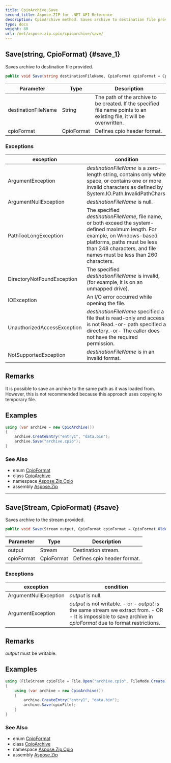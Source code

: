 ```yaml
---
title: CpioArchive.Save
second_title: Aspose.ZIP for .NET API Reference
description: CpioArchive method. Saves archive to destination file provided
type: docs
weight: 80
url: /net/aspose.zip.cpio/cpioarchive/save/
---
```

## Save(string, CpioFormat) {#save_1}

Saves archive to destination file provided.

```csharp
public void Save(string destinationFileName, CpioFormat cpioFormat = CpioFormat.OldAscii)
```

| Parameter | Type | Description |
| --- | --- | --- |
| destinationFileName | String | The path of the archive to be created. If the specified file name points to an existing file, it will be overwritten. |
| cpioFormat | CpioFormat | Defines cpio header format. |

### Exceptions

| exception | condition |
| --- | --- |
| ArgumentException | *destinationFileName* is a zero-length string, contains only white space, or contains one or more invalid characters as defined by System.IO.Path.InvalidPathChars. |
| ArgumentNullException | *destinationFileName* is null. |
| PathTooLongException | The specified *destinationFileName*, file name, or both exceed the system-defined maximum length. For example, on Windows-based platforms, paths must be less than 248 characters, and file names must be less than 260 characters. |
| DirectoryNotFoundException | The specified *destinationFileName* is invalid, (for example, it is on an unmapped drive). |
| IOException | An I/O error occurred while opening the file. |
| UnauthorizedAccessException | *destinationFileName* specified a file that is read-only and access is not Read.-or- path specified a directory.-or- The caller does not have the required permission. |
| NotSupportedException | *destinationFileName* is in an invalid format. |

## Remarks

It is possible to save an archive to the same path as it was loaded from. However, this is not recommended because this approach uses copying to temporary file.

## Examples

```csharp
using (var archive = new CpioArchive())
{
    archive.CreateEntry("entry1", "data.bin");        
    archive.Save("archive.cpio");
}       
```

### See Also

* enum [CpioFormat](../../cpioformat/)
* class [CpioArchive](../)
* namespace [Aspose.Zip.Cpio](../../cpioarchive/)
* assembly [Aspose.Zip](../../../)

---

## Save(Stream, CpioFormat) {#save}

Saves archive to the stream provided.

```csharp
public void Save(Stream output, CpioFormat cpioFormat = CpioFormat.OldAscii)
```

| Parameter | Type | Description |
| --- | --- | --- |
| output | Stream | Destination stream. |
| cpioFormat | CpioFormat | Defines cpio header format. |

### Exceptions

| exception | condition |
| --- | --- |
| ArgumentNullException | *output* is null. |
| ArgumentException | *output* is not writable. - or - *output* is the same stream we extract from. - OR - It is impossible to save archive in *cpioFormat* due to format restrictions. |

## Remarks

*output* must be writable.

## Examples

```csharp
using (FileStream cpioFile = File.Open("archive.cpio", FileMode.Create))
{
    using (var archive = new CpioArchive())
    {
        archive.CreateEntry("entry1", "data.bin");        
        archive.Save(cpioFile);
    }
}       
```

### See Also

* enum [CpioFormat](../../cpioformat/)
* class [CpioArchive](../)
* namespace [Aspose.Zip.Cpio](../../cpioarchive/)
* assembly [Aspose.Zip](../../../)


